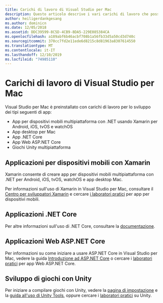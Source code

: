 ```yaml
---
title: Carichi di lavoro di Visual Studio per Mac
description: Questo articolo descrive i vari carichi di lavoro che possono essere usati in Visual Studio per Mac, tra cui le app per dispositivi mobili Xamarin, ASP.NET Core e Unity per i giochi.
author: heiligerdankgesang
ms.author: dominicn
ms.date: 12/05/2018
ms.assetid: DDC39599-8C5D-4CB9-8DA5-229E085384CA
ms.openlocfilehash: a189abf6b46acbf708b1a56fb33d5a50cd3d740c
ms.sourcegitcommit: 370cc7fd2e11ede6d8215c8d81963a8307614550
ms.translationtype: MT
ms.contentlocale: it-IT
ms.lasthandoff: 12/10/2019
ms.locfileid: "74985110"
---
```

# <a name="visual-studio-for-mac-workloads"></a>Carichi di lavoro di Visual Studio per Mac

Visual Studio per Mac è preinstallato con carichi di lavoro per lo sviluppo dei tipi seguenti di app:

* App per dispositivi mobili multipiattaforma con .NET usando Xamarin per Android, iOS, tvOS e watchOS
* App desktop per Mac
* App .NET Core
* App Web ASP.NET Core
* Giochi Unity multipiattaforma

## <a name="mobile-applications-with-xamarin"></a>Applicazioni per dispositivi mobili con Xamarin

Xamarin consente di creare app per dispositivi mobili multipiattaforma con .NET per Android, iOS, tvOS, watchOS e app desktop Mac.

Per informazioni sull'uso di Xamarin in Visual Studio per Mac, consultare il [Centro per sviluppatori Xamarin](https://developer.xamarin.com/) e cercare [i laboratori pratici](https://github.com/Microsoft/vs4mac-labs/tree/master/Mobile/Getting-Started) per app per dispositivi mobili.

## <a name="net-core-applications"></a>Applicazioni .NET Core

Per altre informazioni sull'uso di .NET Core, consultare la [documentazione](/dotnet/core/).

## <a name="aspnet-core-web-applications"></a>Applicazioni Web ASP.NET Core

Per informazioni su come iniziare a usare ASP.NET Core in Visual Studio per Mac, vedere la guida [Introduzione ad ASP.NET Core](asp-net-core.md) o cercare i [laboratori pratici](https://github.com/Microsoft/vs4mac-labs/tree/master/Web/Getting-Started) per app Web ASP.NET Core.

## <a name="unity-game-development"></a>Sviluppo di giochi con Unity

Per iniziare a compilare giochi con Unity, vedere la [pagina di impostazione](setup-vsmac-tools-unity.md) e la [guida all'uso di Unity Tools](using-vsmac-tools-unity.md), oppure cercare i [laboratori pratici](https://github.com/Microsoft/vs4mac-labs/tree/master/Unity/Getting-Started) su Unity.
